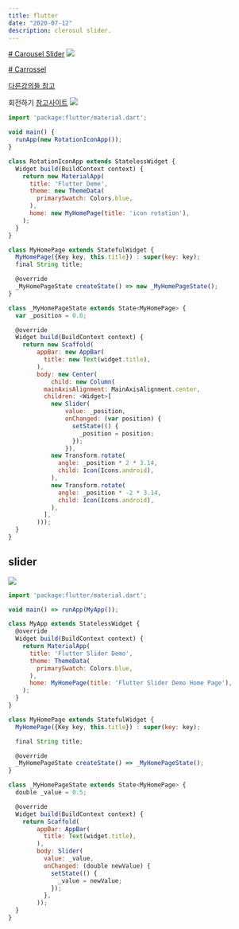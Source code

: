 ```yaml
---
title: flutter
date: "2020-07-12"
description: clerosul slider.
---
```


[# Carousel Slider](https://www.youtube.com/watch?v=SGLyKxTAo00)
![](https://i.ibb.co/2MD5KYh/Screen-Shot-2020-07-12-at-11-22-31-AM.png)


[# Carrossel](https://www.youtube.com/watch?v=YB9Hd1laVB4)


[다른강의들 참고](https://www.youtube.com/channel/UCNQLusaGT0qnCMpK2TBQFAA)

회전하기
[참고사이트](https://medium.com/@quswlals822/flutter-%EC%95%84%EC%9D%B4%EC%BD%98-%EB%8F%8C%EB%A6%AC%EA%B8%B0-7f4914dcc966)
![](https://i.ibb.co/vH0Bq8Q/Screen-Shot-2020-07-12-at-4-35-31-PM.png)

```js
import 'package:flutter/material.dart';

void main() {
  runApp(new RotationIconApp());
}

class RotationIconApp extends StatelessWidget {
  Widget build(BuildContext context) {
    return new MaterialApp(
      title: 'Flutter Deme',
      theme: new ThemeData(
        primarySwatch: Colors.blue,
      ),
      home: new MyHomePage(title: 'icon rotation'),
    );
  }
}

class MyHomePage extends StatefulWidget {
  MyHomePage({Key key, this.title}) : super(key: key);
  final String title;

  @override
  _MyHomePageState createState() => new _MyHomePageState();
}

class _MyHomePageState extends State<MyHomePage> {
  var _position = 0.0;

  @override
  Widget build(BuildContext context) {
    return new Scaffold(
        appBar: new AppBar(
          title: new Text(widget.title),
        ),
        body: new Center(
            child: new Column(
          mainAxisAlignment: MainAxisAlignment.center,
          children: <Widget>[
            new Slider(
                value: _position,
                onChanged: (var position) {
                  setState(() {
                    _position = position;
                  });
                }),
            new Transform.rotate(
              angle: _position * 2 * 3.14,
              child: Icon(Icons.android),
            ),
            new Transform.rotate(
              angle: _position * -2 * 3.14,
              child: Icon(Icons.android),
            ),
          ],
        )));
  }
}

```


## slider
![](https://i.ibb.co/KxrW92f/Screen-Shot-2020-07-12-at-4-54-55-PM.png)

```js
import 'package:flutter/material.dart';

void main() => runApp(MyApp());

class MyApp extends StatelessWidget {
  @override
  Widget build(BuildContext context) {
    return MaterialApp(
      title: 'Flutter Slider Demo',
      theme: ThemeData(
        primarySwatch: Colors.blue,
      ),
      home: MyHomePage(title: 'Flutter Slider Demo Home Page'),
    );
  }
}

class MyHomePage extends StatefulWidget {
  MyHomePage({Key key, this.title}) : super(key: key);

  final String title;

  @override
  _MyHomePageState createState() => _MyHomePageState();
}

class _MyHomePageState extends State<MyHomePage> {
  double _value = 0.5;

  @override
  Widget build(BuildContext context) {
    return Scaffold(
        appBar: AppBar(
          title: Text(widget.title),
        ),
        body: Slider(
          value: _value,
          onChanged: (double newValue) {
            setState(() {
              _value = newValue;
            });
          },
        ));
  }
}
```





<!--stackedit_data:
eyJoaXN0b3J5IjpbMzk0ODQxNDEyLC00ODMyMzQ0ODEsLTE5MD
c0MDA1NTNdfQ==
-->